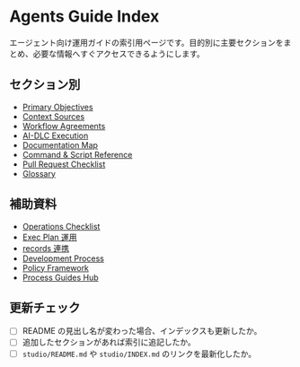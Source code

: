 # Agents Guide Index

エージェント向け運用ガイドの索引用ページです。目的別に主要セクションをまとめ、必要な情報へすぐアクセスできるようにします。

## セクション別
- [Primary Objectives](README.md#primary-objectives)
- [Context Sources](README.md#context-sources)
- [Workflow Agreements](README.md#workflow-agreements)
- [AI-DLC Execution](README.md#ai-dlc-execution)
- [Documentation Map](README.md#documentation-map)
- [Command & Script Reference](README.md#command--script-reference)
- [Pull Request Checklist](README.md#pull-request-checklist)
- [Glossary](README.md#glossary)

## 補助資料
- [Operations Checklist](AGENTS.md)
- [Exec Plan 運用](AGENTS.md#exec-plan-運用plansmd)
- [records 連携](AGENTS.md#records-連携pr要約との紐付け)
- [Development Process](../development/README.md)
- [Policy Framework](../../10-governance/framework/README.md)
- [Process Guides Hub](../README.md)

## 更新チェック
- [ ] README の見出し名が変わった場合、インデックスも更新したか。
- [ ] 追加したセクションがあれば索引に追記したか。
- [ ] `studio/README.md` や `studio/INDEX.md` のリンクを最新化したか。
